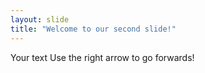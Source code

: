 ```yaml
---
layout: slide
title: "Welcome to our second slide!"
---
```

Your text
Use the right arrow to go forwards!

